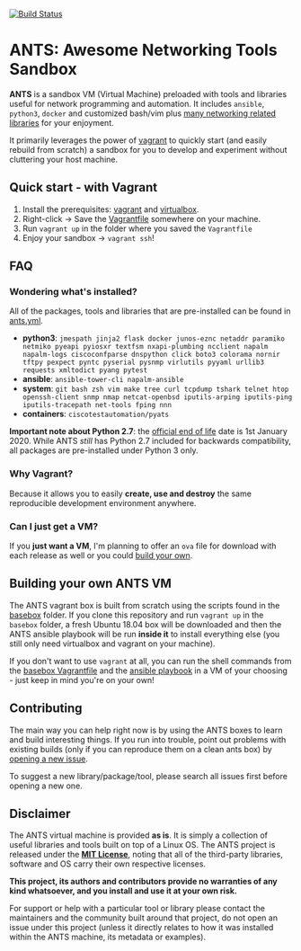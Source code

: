 [![Build Status](https://travis-ci.org/cmsirbu/ants.svg?branch=master)](https://travis-ci.org/cmsirbu/ants)

# ANTS: Awesome Networking Tools Sandbox

**ANTS** is a sandbox VM (Virtual Machine) preloaded with tools and libraries useful for network programming and automation. It includes `ansible`, `python3`, `docker` and customized bash/vim plus [many networking related libraries](#wondering-whats-installed) for your enjoyment.

It primarily leverages the power of [vagrant](https://www.vagrantup.com/) to quickly start (and easily rebuild from scratch) a sandbox for you to develop and experiment without cluttering your host machine.

## Quick start - with Vagrant

1. Install the prerequisites: [vagrant](https://www.vagrantup.com/downloads.html) and [virtualbox](https://www.virtualbox.org/wiki/Downloads).
2. Right-click -> Save the [Vagrantfile](https://raw.githubusercontent.com/cmsirbu/ants/master/Vagrantfile) somewhere on your machine.
3. Run `vagrant up` in the folder where you saved the `Vagrantfile`
4. Enjoy your sandbox -> `vagrant ssh`!


## FAQ

### Wondering what's installed?

All of the packages, tools and libraries that are pre-installed can be found in [ants.yml](basebox/ants.yml).

- **python3**: `jmespath jinja2 flask docker junos-eznc netaddr paramiko netmiko pyeapi pyiosxr textfsm nxapi-plumbing ncclient napalm napalm-logs ciscoconfparse dnspython click boto3 colorama nornir tftpy pexpect pyntc pyserial pysnmp virlutils pyyaml urllib3 requests xmltodict pyang pytest`
- **ansible**: `ansible-tower-cli napalm-ansible`
- **system**: `git bash zsh vim make tree curl tcpdump tshark telnet htop openssh-client snmp nmap netcat-openbsd iputils-arping iputils-ping iputils-tracepath net-tools fping nnn`
- **containers**: `ciscotestautomation/pyats`

**Important note about Python 2.7**: the [official end of life](https://www.python.org/dev/peps/pep-0373/) date is 1st January 2020. While ANTS *still* has Python 2.7 included for backwards compatibility, all packages are pre-installed under Python 3 only.

### Why Vagrant? 

Because it allows you to easily **create, use and destroy** the same reproducible development environment anywhere.

### Can I just get a VM?

If you **just want a VM**, I'm planning to offer an `ova` file for download with each release as well or you could [build your own](#building-your-own-ants-vm).

## Building your own ANTS VM

The ANTS vagrant box is built from scratch using the scripts found in the [basebox](basebox) folder. If you clone this repository and run `vagrant up` in the `basebox` folder, a fresh Ubuntu 18.04 box will be downloaded and then the ANTS ansible playbook will be run **inside it** to install everything else (you still only need virtualbox and vagrant on your machine).

If you don't want to use `vagrant` at all, you can run the shell commands from the [basebox Vagrantfile](basebox/Vagrantfile) and the [ansible playbook](basebox/provision-ants.yml) in a VM of your choosing - just keep in mind you're on your own!

## Contributing

The main way you can help right now is by using the ANTS boxes to learn and build interesting things. If you run into trouble, point out problems with existing builds (only if you can reproduce them on a clean ants box) by [opening a new issue](https://github.com/cmsirbu/ants/issues).

To suggest a new library/package/tool, please search all issues first before opening a new one.

## Disclaimer

The ANTS virtual machine is provided **as is**. It is simply a collection of useful libraries and tools built on top of a Linux OS. The ANTS project is released under the **[MIT License](LICENSE)**, noting that all of the third-party libraries, software and OS carry their own respective licenses.

**This project, its authors and contributors provide no warranties of any kind whatsoever, and you install and use it at your own risk.**

For support or help with a particular tool or library please contact the maintainers and the community built around that project, do not open an issue under this project (unless it directly relates to how it was installed within the ANTS machine, its metadata or examples).
